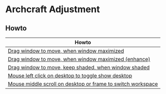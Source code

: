 
# Archcraft Adjustment


## Howto

| Howto |
| --- |
| [Drag window to move, when window maximized](https://samwhelp.github.io/archcraft-adjustment/read/howto/mousebind-adjustment/drag_window_to_move_when_window_maximized.html) |
| [Drag window to move, when window maximized (enhance)](https://samwhelp.github.io/archcraft-adjustment/read/howto/mousebind-adjustment/drag_window_to_move_when_window_maximized_enhance.html) |
| [Drag window to move, keep shaded, when window shaded](https://samwhelp.github.io/archcraft-adjustment/read/howto/mousebind-adjustment/drag_window_to_move_keep_shaded_when_window_shaded.html) |
| [Mouse left click on desktop to toggle show desktop](https://samwhelp.github.io/archcraft-adjustment/read/howto/mousebind-adjustment/mouse_left_click_on_desktop_to_toggle_show_desktop.html) |
| [Mouse middle scroll on desktop or frame to switch workspace](https://samwhelp.github.io/archcraft-adjustment/read/howto/mousebind-adjustment/mouse_middle_scroll_on_desktop_or_frame_to_switch_workspace.html) |
